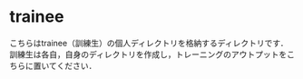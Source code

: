 # trainee
こちらはtrainee（訓練生）の個人ディレクトリを格納するディレクトリです．  
訓練生は各自，自身のディレクトリを作成し，トレーニングのアウトプットをこちらに置いてください．

